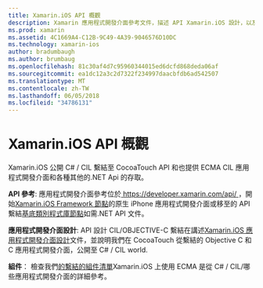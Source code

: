 ```yaml
---
title: Xamarin.iOS API 概觀
description: Xamarin 應用程式開發介面參考文件，描述 API Xamarin.iOS 設計，以及一份可供使用 Xamarin 開發中的組件指南的這個文件連結。
ms.prod: xamarin
ms.assetid: 4C1669A4-C12B-9C49-4A39-9046576D10DC
ms.technology: xamarin-ios
author: bradumbaugh
ms.author: brumbaug
ms.openlocfilehash: 81c30af4d7c95960344015ed6dcfd868deda06af
ms.sourcegitcommit: ea1dc12a3c2d7322f234997daacbfdb6ad542507
ms.translationtype: MT
ms.contentlocale: zh-TW
ms.lasthandoff: 06/05/2018
ms.locfileid: "34786131"
---
```

# <a name="xamarinios-api-overview"></a>Xamarin.iOS API 概觀

Xamarin.iOS 公開 C# / CIL 繫結至 CocoaTouch API 和也提供 ECMA CIL 應用程式開發介面和各種其他的.NET Api 的存取。

 **API 參考**: 應用程式開發介面參考位於[ https://developer.xamarin.com/api/ ](https://developer.xamarin.com/api/)，開始[Xamarin.iOS Framework 節點](https://developer.xamarin.com/api/root/ios-unified/)的原生 iPhone 應用程式開發介面或移至的 API 繫結[基底類別程式庫節點](https://developer.xamarin.com/api/root/classlib/)如需.NET API 文件。

 **應用程式開發介面設計**: API 設計 CIL/OBJECTIVE-C 繫結在講述[Xamarin.iOS 應用程式開發介面設計](~/ios/internals/api-design/index.md)文件，並說明我們在 CocoaTouch 從繫結的 Objective C 和 C 應用程式開發介面，公開至 C# / CIL world.

 **組件**： 檢查我們[的繫結的組件清單](~/cross-platform/internals/available-assemblies.md)Xamarin.iOS 上使用 ECMA 是從 C# / CIL/哪些應用程式開發介面的詳細參考。
